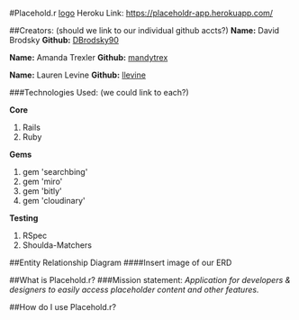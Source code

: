 #Placehold.r [logo](http://i.imgur.com/X9WVOuG.png)
Heroku Link: https://placeholdr-app.herokuapp.com/

##Creators: (should we link to our individual github accts?)
**Name:** David Brodsky
**Github:** [DBrodsky90](https://github.com/DBrodsky90)

**Name:** Amanda Trexler
**Github:** [mandytrex](https://github.com/mandytrex)

**Name:** Lauren Levine
**Github:** [llevine](https://github.com/llevine)

###Technologies Used: (we could link to each?)

**Core**
1. Rails
2. Ruby

**Gems**
1. gem 'searchbing'
2. gem 'miro'
3. gem 'bitly'
4. gem 'cloudinary'

**Testing**
1. RSpec
2. Shoulda-Matchers


##Entity Relationship Diagram 
####Insert image of our ERD

##What is Placehold.r?
###Mission statement: *Application for developers & designers to easily access placeholder content and other features.*

##How do I use Placehold.r?



